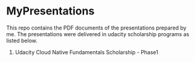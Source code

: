 # MyPresentations
This repo contains the PDF documents of the presentations prepared by me. 
The presentations were delivered in udacity scholarship programs as listed below.
1. Udacity Cloud Native Fundamentals Scholarship - Phase1